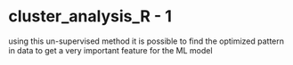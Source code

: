 # cluster_analysis_R - 1
using this un-supervised method it is possible to find the optimized pattern in data to get a very important feature for the ML model
